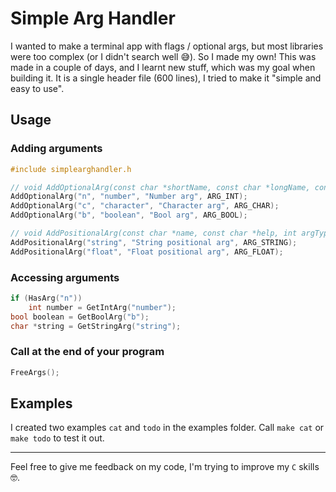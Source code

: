 # Simple Arg Handler

I wanted to make a terminal app with flags / optional args, but most libraries were too complex (or I didn't search well 😅). So I made my own! This was made in a couple of days, and I learnt new stuff, which was my goal when building it. It is a single header file (600 lines), I tried to make it "simple and easy to use".

## Usage
### Adding arguments
```c
#include simplearghandler.h

// void AddOptionalArg(const char *shortName, const char *longName, const char *help, int argType)
AddOptionalArg("n", "number", "Number arg", ARG_INT);
AddOptionalArg("c", "character", "Character arg", ARG_CHAR);
AddOptionalArg("b", "boolean", "Bool arg", ARG_BOOL);

// void AddPositionalArg(const char *name, const char *help, int argType)
AddPositionalArg("string", "String positional arg", ARG_STRING);
AddPositionalArg("float", "Float positional arg", ARG_FLOAT);
```

### Accessing arguments
```c
if (HasArg("n"))
    int number = GetIntArg("number");
bool boolean = GetBoolArg("b");
char *string = GetStringArg("string");
```

### Call at the end of your program
```c
FreeArgs();
```

## Examples
I created two examples `cat` and `todo` in the examples folder. Call `make cat` or `make todo` to test it out.

---
Feel free to give me feedback on my code, I'm trying to improve my `C` skills 🤓.